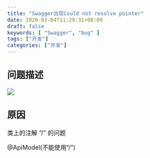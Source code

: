 ```yaml
---
title: "Swagger出现Could not resolve pointer"
date: 2020-03-04T11:29:31+08:00
draft: false
keywords: [ "Swagger", "bug" ]
tags: ["开发"]
categories: ["开发"]
---
```


## 问题描述

![](https://cdn.jsdelivr.net/gh/uyaki/pic-cloud/img/20200304113107.png)

## 原因

类上的注解 “/” 的问题

@ApiModel(不能使用“/”)

